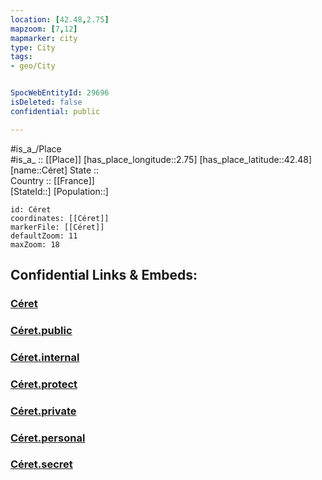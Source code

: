 ```yaml
---
location: [42.48,2.75] 
mapzoom: [7,12] 
mapmarker: city 
type: City
tags:
- geo/City


SpocWebEntityId: 29696
isDeleted: false
confidential: public

---
```

#is_a_/Place  
#is_a_ :: [[Place]] 
[has_place_longitude::2.75] 
[has_place_latitude::42.48] 
[name::Céret] 
State ::  
Country :: [[France]]  
[StateId::] 
[Population::] 



```leaflet
id: Céret
coordinates: [[Céret]] 
markerFile: [[Céret]] 
defaultZoom: 11 
maxZoom: 18
```


## Confidential Links & Embeds: 

### [Céret](/_Standards/Earth/Continent/Europe/Europe~West/France/regions~France/Occitanie/departments~Occitanie/Pyrénées-Orientales/communes~Pyrénées-Orientales/Céret/cities~Céret/Céret.md) 

### [Céret.public](/_public/Earth/Continent/Europe/Europe~West/France/regions~France/Occitanie/departments~Occitanie/Pyrénées-Orientales/communes~Pyrénées-Orientales/Céret/cities~Céret/Céret.public.md) 

### [Céret.internal](/_internal/Earth/Continent/Europe/Europe~West/France/regions~France/Occitanie/departments~Occitanie/Pyrénées-Orientales/communes~Pyrénées-Orientales/Céret/cities~Céret/Céret.internal.md) 

### [Céret.protect](/_protect/Earth/Continent/Europe/Europe~West/France/regions~France/Occitanie/departments~Occitanie/Pyrénées-Orientales/communes~Pyrénées-Orientales/Céret/cities~Céret/Céret.protect.md) 

### [Céret.private](/_private/Earth/Continent/Europe/Europe~West/France/regions~France/Occitanie/departments~Occitanie/Pyrénées-Orientales/communes~Pyrénées-Orientales/Céret/cities~Céret/Céret.private.md) 

### [Céret.personal](/_personal/Earth/Continent/Europe/Europe~West/France/regions~France/Occitanie/departments~Occitanie/Pyrénées-Orientales/communes~Pyrénées-Orientales/Céret/cities~Céret/Céret.personal.md) 

### [Céret.secret](/_secret/Earth/Continent/Europe/Europe~West/France/regions~France/Occitanie/departments~Occitanie/Pyrénées-Orientales/communes~Pyrénées-Orientales/Céret/cities~Céret/Céret.secret.md)

